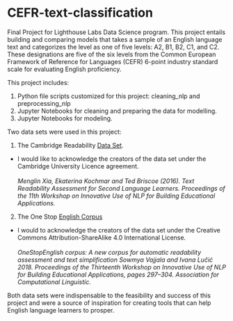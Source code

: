 # CEFR-text-classification

Final Project for Lighthouse Labs Data Science program. This project entails building and comparing models that takes a sample of an English language text and categorizes the level as one of five levels: A2, B1, B2, C1, and C2. These designations are five of the six levels from the Common European Framework of Reference for Languages (CEFR) 6-point industry standard scale for evaluating English proficiency.

This project includes:
  1. Python file scripts customized for this project: cleaning_nlp and preprocessing_nlp
  2. Jupyter Notebooks for cleaning and preparing the data for modelling.
  3. Jupyter Notebooks for modeling.

Two data sets were used in this project:
  1. The Cambridge Readability [Data Set](https://ilexir.co.uk/datasets/index.html).<br>
  - I would like to acknowledge the creators of the data set under the Cambridge University Licence agreement.<br><br>_Menglin Xia, Ekaterina Kochmar and Ted Briscoe (2016). Text Readability Assessment for Second Language Learners. Proceedings of the 11th Workshop on Innovative Use of NLP for Building Educational Applications._ <br>
  2. The One Stop [English Corpus](https://github.com/nishkalavallabhi/OneStopEnglishCorpus)
  - I would to acknowledge the creators of the data set under the Creative Commons Attribution-ShareAlike 4.0 International License. <br><br>_OneStopEnglish corpus: A new corpus for automatic readability assessment and text simplification Sowmya Vajjala and Ivana Lučić 2018. Proceedings of the Thirteenth Workshop on Innovative Use of NLP for Building Educational Applications, pages 297–304. Association for Computational Linguistic._

Both data sets were indispensable to the feasibility and success of this project and were a source of inspiration for creating tools that can help English language learners to prosper. 

